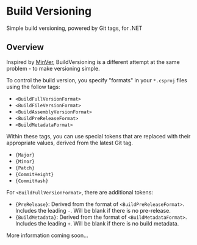 # Build Versioning
Simple build versioning, powered by Git tags, for .NET

## Overview

Inspired by [MinVer](https://github.com/adamralph/minver), BuildVersioning is a different attempt at the same problem - to make versioning simple.

To control the build version, you specify "formats" in your `*.csproj` files using the follow tags:

- `<BuildFullVersionFormat>`
- `<BuildFileVersionFormat>`
- `<BuildAssemblyVersionFormat>`
- `<BuildPreReleaseFormat>`
- `<BuildMetadataFormat>`

Within these tags, you can use special tokens that are replaced with their appropriate values, derived from the latest Git tag.

- `{Major}`
- `{Minor}`
- `{Patch}`
- `{CommitHeight}`
- `{CommitHash}`

For `<BuildFullVersionFormat>`, there are additional tokens:

- `{PreRelease}`: Derived from the format of `<BuildPreReleaseFormat>`. Includes the leading `-`. Will be blank if there is no pre-release.
- `{BuildMetadata}`: Derived from the format of `<BuildMetadataFormat>`. Includes the leading `+`. Will be blank if there is no build metadata.

More information coming soon...
